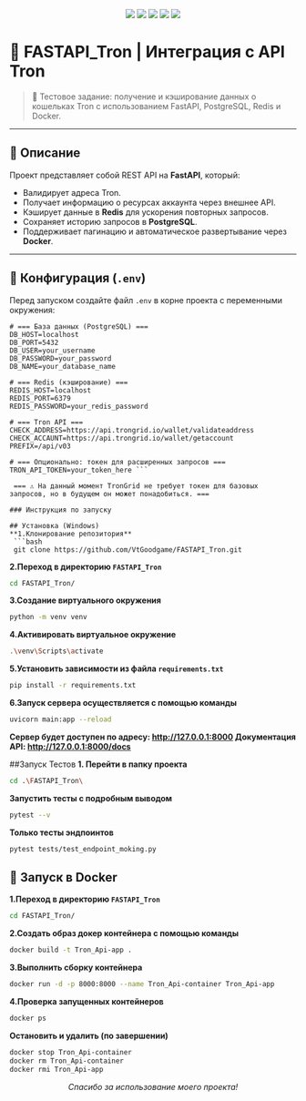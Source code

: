 <!--
  ╔════╗ ╔═══╗ ╔═══╗   ╔════╗       🚀 FASTAPI_Tron
  ║    ║ ║   ║ ║   ║   ║    ║       🔗 Интеграция с Tron API
  ╠══╦═╝ ║ ═╦╝ ║ ═╦╝   ║ ═╦═╝
  ║  ╚╗  ║  ║  ║  ║    ║  ║         💡 FastAPI • Docker • Redis
  ╚═══╝  ╚══╝  ╚══╝    ╚══╝
-->

<p align="center">
  <img src="https://img.shields.io/badge/Python-3.12-blue?style=for-the-badge&logo=python"/>
  <img src="https://img.shields.io/badge/FastAPI-0.116-green?style=for-the-badge&logo=fastapi"/>
  <img src="https://img.shields.io/badge/Tron-Protocol-blue?style=for-the-badge&logo=tron"/>
  <img src="https://img.shields.io/badge/Redis-database-red?style=for-the-badge&logo=redis&logoColor=white"/>
  <img src="https://img.shields.io/badge/Docker-container-2496ED?style=for-the-badge&logo=docker"/>
</p>

# 🚀 FASTAPI_Tron | Интеграция с API Tron

> 📌 Тестовое задание: получение и кэширование данных о кошельках Tron с использованием FastAPI, PostgreSQL, Redis и Docker.

---

## 📌 Описание

Проект представляет собой REST API на **FastAPI**, который:
- Валидирует адреса Tron.
- Получает информацию о ресурсах аккаунта через внешнее API.
- Кэширует данные в **Redis** для ускорения повторных запросов.
- Сохраняет историю запросов в **PostgreSQL**.
- Поддерживает пагинацию и автоматическое развертывание через **Docker**.

---

## 🔐 Конфигурация (`.env`)

Перед запуском создайте файл `.env` в корне проекта с переменными окружения:

```env
# === База данных (PostgreSQL) ===
DB_HOST=localhost
DB_PORT=5432
DB_USER=your_username
DB_PASSWORD=your_password
DB_NAME=your_database_name

# === Redis (кэширование) ===
REDIS_HOST=localhost
REDIS_PORT=6379
REDIS_PASSWORD=your_redis_password

# === Tron API ===
CHECK_ADDRESS=https://api.trongrid.io/wallet/validateaddress
CHECK_ACCAUNT=https://api.trongrid.io/wallet/getaccount
PREFIX=/api/v03

# === Опционально: токен для расширенных запросов ===
TRON_API_TOKEN=your_token_here ```

 === ⚠️ На данный момент TronGrid не требует токен для базовых запросов, но в будущем он может понадобиться. === 

### Инструкция по запуску

## Установка (Windows)
**1.Клонирование репозитория**
 ```bash
 git clone https://github.com/VtGoodgame/FASTAPI_Tron.git
 ```
**2.Переход в директорию `FASTAPI_Tron`**
 ```bash
 cd FASTAPI_Tron/
```
**3.Создание виртуального окружения**
 ```bash
python -m venv venv
```
**4.Активировать виртуальное окружение**
 ```bash
 .\venv\Scripts\activate
```
**5.Установить зависимости из файла `requirements.txt`**
 ```bash
pip install -r requirements.txt
```
**6.Запуск сервера осуществляется с помощью команды**
 ```bash
 uvicorn main:app --reload
```
**Сервер будет доступен по адресу: http://127.0.0.1:8000
  Документация API: http://127.0.0.1:8000/docs**

##Запуск Тестов
**1. Перейти в папку проекта**
```bash
cd .\FASTAPI_Tron\
```  
**Запустить тесты с подробным выводом**
```bash
pytest --v
```
**Только тесты эндпоинтов**
```bash
pytest tests/test_endpoint_moking.py
```

## 🐳 Запуск в Docker

**1.Переход в директорию `FASTAPI_Tron`**
 ```bash
 cd FASTAPI_Tron/
```
**2.Создать образ докер контейнера с помощью команды**
 ```bash
 docker build -t Tron_Api-app .
```
**3.Выполнить сборку контейнера**
 ```bash
 docker run -d -p 8000:8000 --name Tron_Api-container Tron_Api-app
```
**4.Проверка запущенных контейнеров**
 ```bash
 docker ps
```

**Остановить и удалить (по завершении)**
  ```bash
 docker stop Tron_Api-container
 docker rm Tron_Api-container
 docker rmi Tron_Api-app
```

<p align="center"><i>Спасибо за использование моего проекта!</i></p>

